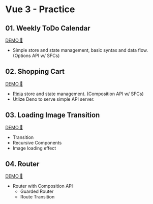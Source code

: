 # Vue 3 - Practice

## 01. Weekly ToDo Calendar

[DEMO :rocket:](https://kwchang0831-vue-ex01.surge.sh/)

- Simple store and state management, basic syntax and data flow. (Options API w/ SFCs)

## 02. Shopping Cart

[DEMO :rocket:](https://kwchang0831-vue-ex02.surge.sh/)

- [Pinia](https://pinia.vuejs.org/) store and state management. (Composition API w/ SFCs)
- Utlize Deno to serve simple API server.

## 03. Loading Image Transition

[DEMO :rocket:](https://kwchang0831-vue-ex03.surge.sh/)

- Transition
- Recursive Components
- Image loading effect

## 04. Router

[DEMO :rocket:](https://kwchang0831-vue-ex04.surge.sh/)

- Router with Composition API
  - Guarded Router
  - Route Transition
